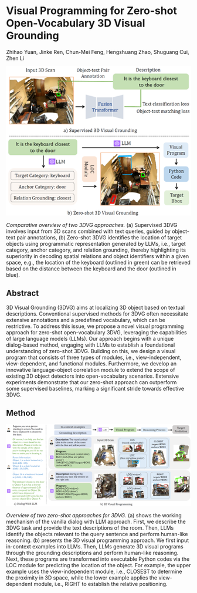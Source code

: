 # Visual Programming for Zero-shot Open-Vocabulary 3D Visual Grounding

Zhihao Yuan, Jinke Ren, Chun-Mei Feng, Hengshuang Zhao, Shuguang Cui, Zhen Li

![teaser](docs/static/images/figure_1.png)

*Comparative overview of two 3DVG approaches.*
(a) Supervised 3DVG involves input from 3D scans combined with text queries,
guided by
object-text pair annotations, (b) Zero-shot 3DVG identifies the location of target
objects using
programmatic representation generated by LLMs, i.e., target category, anchor
category, and
relation grounding, thereby highlighting its superiority in decoding spatial relations and
object identifiers
within a given space, e.g., the location of the keyboard (outlined in green) can be
retrieved based on
the distance between the keyboard and the door (outlined in blue).


## Abstract
<p>
    3D Visual Grounding (3DVG) aims at localizing 3D object based on textual descriptions.
    Conventional supervised methods
    for 3DVG often necessitate extensive annotations and a predefined vocabulary, which can be
    restrictive. To address this
    issue, we propose a novel visual programming approach for zero-shot open-vocabulary 3DVG,
    leveraging the capabilities of
    large language models (LLMs). Our approach begins with a unique dialog-based method,
    engaging with LLMs to establish a
    foundational understanding of zero-shot 3DVG. Building on this, we design a visual program
    that consists of three types
    of modules, i.e., view-independent, view-dependent, and functional modules. Furthermore, we
    develop an innovative
    language-object correlation module to extend the scope of existing 3D object detectors into
    open-vocabulary scenarios.
    Extensive experiments demonstrate that our zero-shot approach can outperform some supervised
    baselines, marking a
    significant stride towards effective 3DVG.
</p>

## Method

![teaser](docs/static/images/figure_2.png)

*Overview of two zero-shot approaches for 3DVG.*
(a) shows the working mechanism of the
vanilla dialog
with LLM approach. First, we describe the 3DVG task and provide the text descriptions of the
room. Then, LLMs identify
the objects relevant to the query sentence and perform human-like reasoning.
(b) presents
the 3D visual
programming approach. We first input in-context examples into LLMs. Then, LLMs generate 3D
visual programs through the
grounding descriptions and perform human-like reasoning. Next, these programs are
transformed into executable Python
codes via the LOC module for predicting the location of the object. For example, the upper
example uses the
view-independent module, i.e., CLOSEST to determine the proximity in 3D space, while the
lower example applies the
view-dependent module, i.e., RIGHT to establish the relative positioning.

